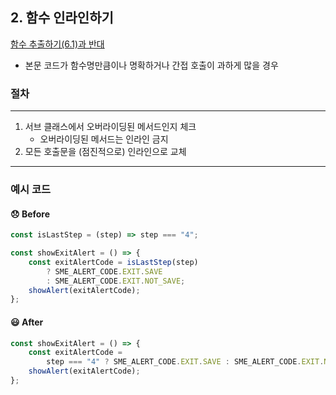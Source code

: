 ## 2. 함수 인라인하기

[함수 추출하기(6.1)과 반대](./6-1.md)

- 본문 코드가 함수명만큼이나 명확하거나 간접 호출이 과하게 많을 경우

### 절차
----

1. 서브 클래스에서 오버라이딩된 메서드인지 체크
    - 오버라이딩된 메서드는 인라인 금지
2. 모든 호출문을 (점진적으로) 인라인으로 교체

----

### 예시 코드

#### 😞 Before
```js
const isLastStep = (step) => step === "4";

const showExitAlert = () => {
    const exitAlertCode = isLastStep(step)
        ? SME_ALERT_CODE.EXIT.SAVE
        : SME_ALERT_CODE.EXIT.NOT_SAVE;
    showAlert(exitAlertCode);
};
```

#### 😃 After
```js
const showExitAlert = () => {
    const exitAlertCode =
        step === "4" ? SME_ALERT_CODE.EXIT.SAVE : SME_ALERT_CODE.EXIT.NOT_SAVE;
    showAlert(exitAlertCode);
};
```
